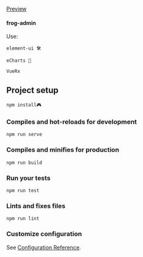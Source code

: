[Preview](https://tarnishablec.github.io/frog-admin/#/)

#### frog-admin

Use:

    element-ui 🛠 
    
    eCharts 🌈
    
    VueRx 

## Project setup
```
npm install🎮
```

### Compiles and hot-reloads for development
```
npm run serve
```

### Compiles and minifies for production
```
npm run build
```

### Run your tests
```
npm run test
```

### Lints and fixes files
```
npm run lint
```

### Customize configuration
See [Configuration Reference](https://cli.vuejs.org/config/).
